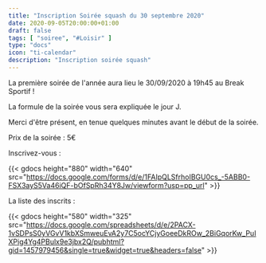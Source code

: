 ```yaml
---
title: "Inscription Soirée squash du 30 septembre 2020"
date: 2020-09-05T20:00:00+01:00
draft: false
tags: [ "soiree", "#Loisir" ]
type: "docs"
icon: "ti-calendar"
description: "Inscription soirée squash"
---
```


La première soirée de l'année aura lieu le 30/09/2020 à 19h45 au Break Sportif !

La formule de la soirée vous sera expliquée le jour J.

Merci d'être présent, en tenue quelques minutes avant le début de la soirée.

Prix de la soirée : 5€

Inscrivez-vous :

{{< gdocs height="880" width="640" src="https://docs.google.com/forms/d/e/1FAIpQLSfrhoIBGU0cs_-5ABB0-FSX3ayS5Va46iQF-bOfSpRh34Y8Jw/viewform?usp=pp_url" >}}

La liste des inscrits :

{{< gdocs height="580" width="325" src="https://docs.google.com/spreadsheets/d/e/2PACX-1vSDPsS0yVGvV1kbXSmweuEvA2y7C5ocYCjyGoeeDkROw_2BiGqorKw_PuIXPig4Yg4PBulx9e3jbx2Q/pubhtml?gid=1457979456&single=true&widget=true&headers=false" >}}

